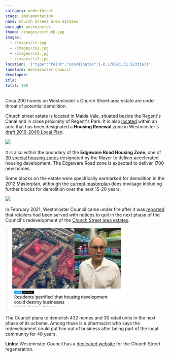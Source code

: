 ```yaml
---
category: underthreat
stage: Implementation
name: Church Street area estates
borough: westminster
thumb: /images/csthumb.jpg
images:
  - /images/cs.jpg
  - /images/cs1.jpg
  - /images/cs2.jpg
  - /images/cs3.jpg
location: '{"type":"Point","coordinates":[-0.170681,51.523316]}'
landlord: Westminster Council
developer:
itla:
total: 200
---
```

Circa 200 homes on Westminster's Church Street area estate are under threat of potential demolition.

Church street estate is located in Maida Vale, situated beside the Regent's Canal and in close proximity of Regent's Park.
It is also [located](https://lbhf.maps.arcgis.com/apps/webappviewer/index.html?id=7cab3cdf6e344a0fb24df59ed6b9bdc5) within an area that has been designated a __Housing Renewal__ zone in Westminster's [draft 2019-2040 Local Plan](https://www.westminster.gov.uk/cityplan2040).

<img src="/images/renewalarea.png" class="img-fluid rounded img-thumbnail">

It is also within the boundary of the __Edgeware Road Housing Zone__, one of [30 special housing zones](https://www.london.gov.uk/what-we-do/housing-and-land/increasing-housing-supply/housing-zones#acc-i-42741) designated by the Mayor to deliver accelerated housing development. The Edgeware Road zone is expected to deliver 1700 new homes.

Some blocks on the estate were specifically earmarked for demolition in the 2012 Masterplan, although the [current masterplan](https://committees.westminster.gov.uk/documents/s24437/Church_Street_masterplan__boards.pdf) does envisage including further blocks for demolition over the next 15-20 years.

<img src="/images/masterplansites.png" class="img-fluid rounded img-thumbnail">

In February 2021, Westminster Council came under fire after it was [reported](https://londonnewsonline.co.uk/residents-petrified-that-housing-development-could-destroy-businesses/) that retailers had been served with notices to quit in the next phase of the Council's redevelopment of the [Church Street area estates](https://estatewatch.london/estates/westminster/churchstreet/).

<img src="/images/churchstreetarticle.png" class="img-fluid rounded img-thumbnail" width="75%">

The Council plans to demolish 432 homes and 30 retail units in the next phase of its scheme. Among these is a pharmacist who says the redevelopment could put him out of business after being part of the local community for 40 years.



__Links:__
Westminster Council has a [dedicated website](https://churchstreet.org/) for the Church Street regeneration.
